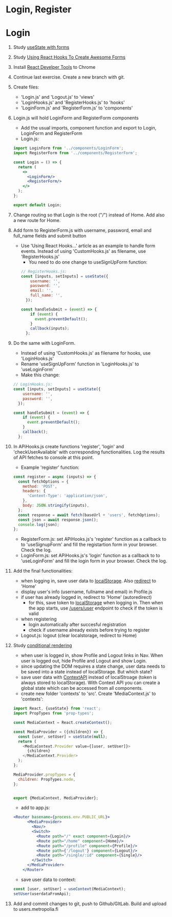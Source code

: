 # Login, Register

# Login

1. Study [useState with forms](https://www.youtube.com/watch?v=R7T5GQLxRD4)
1. Study [Using React Hooks To Create Awesome Forms](https://medium.com/@geeky_writer_/using-react-hooks-to-create-awesome-forms-6f846a4ce57)
1. Install [React Develper Tools](https://chrome.google.com/webstore/detail/react-developer-tools/fmkadmapgofadopljbjfkapdkoienihi) to Chrome
1. Continue last exercise. Create a new branch with git.
1. Create files:
    * 'Login.js' and 'Logout.js' to 'views' 
    * 'LoginHooks.js' and 'RegisterHooks.js' to 'hooks' 
    * 'LoginForm.js' and 'RegisterForm.js' to 'components'
1. Login.js will hold LoginForm and RegisterForm components
    * Add the usual imports, component function and export to Login, LoginForm and RegisterForm
    * Login.js:
    ```jsx harmony
    import LoginForm from '../components/LoginForm';
    import RegisterForm from '../components/RegisterForm';
    
    const Login = () => {
      return (
        <>
          <LoginForm/>
          <RegisterForm/>
        </>
      );
    };
    
    export default Login;
   ```
1. Change routing so that Login is the root ("/") instead of Home. Add also a new route for Home.
1. Add form to RegisterForm.js with username, password, email and full_name fields and submit button
    * Use 'Using React Hooks...' article as an example to handle form events. Instead of using 'CustomHooks.js' as filename, use 'RegisterHooks.js'
       * You need to do one change to useSignUpForm function:
        ```javascript
        // RegisterHooks.js:
        const [inputs, setInputs] = useState({
            username: '',
            password: '',
            email: '',
            full_name: '',
          });
        
        const handleSubmit = (event) => {
            if (event) {
              event.preventDefault();
            }
            callback(inputs);
          };
        ```
1. Do the same with LoginForm.
   * Instead of using 'CustomHooks.js' as filename for hooks, use 'LoginHooks.js'
   * Rename 'useSignUpForm' function in 'LoginHooks.js' to 'useLoginForm'
   * Make this change:
   ```javascript
   // LoginHooks.js:
   const [inputs, setInputs] = useState({
       username: '',
       password: '',
     });
   
   const handleSubmit = (event) => {
       if (event) {
         event.preventDefault();
       }
       callback();
     };
   ```
    
1. In APiHooks.js create functions 'register', 'login' and 'checkUserAvailable' with corresponding functionalities. Log the results of API fetches to console at this point.
    * Example 'register' function:
    ```javascript
    const register = async (inputs) => {
      const fetchOptions = {
        method: 'POST',
        headers: {
          'Content-Type': 'application/json',
        },
        body: JSON.stringify(inputs),
      };
      const response = await fetch(baseUrl + 'users', fetchOptions);
      const json = await response.json();
      console.log(json);
    };
    ```
    * RegisterForm.js: set APiHooks.js's 'register' function as a callback to to 'useSignupForm' and fill the registartion form in your browser. Check the log.
    * LoginForm.js: set APiHooks.js's 'login' function as a callback to to 'useLoginForm' and fill the login form in your browser. Check the log.
1. Add the final functionalities:
    * when logging in, save user data to [localStorage](https://developer.mozilla.org/en-US/docs/Web/API/Window/localStorage). Also [redirect](https://tylermcginnis.com/react-router-programmatically-navigate/) to 'Home'
    * display user's info (username, fullname and email) in Profile.js
    * if user has already logged in, redirect to 'Home' (autoredirect)
        * for this, save token to [localStorage](https://developer.mozilla.org/en-US/docs/Web/API/Window/localStorage) when logging in. Then when the app starts, use [/users/user](http://media.mw.metropolia.fi/wbma/docs/#api-User-GetCurrentUser) endpoint to check if the token is valid
    * when registering  
        * login automatically after succesful registration
        * check if username already exists before trying to register
    * Logout.js: logout (clear localstorage, redirect to Home)
1. Study [conditional rendering](https://reactjs.org/docs/conditional-rendering.html)
    * when user is logged in, show Profile and Logout links in Nav. When user is logged out, hide Profile and Logout and show Login.
    * since updating the DOM requires a state change, user data needs to be saved into a state instead of localStorage. But which state?
    * save user data with [ContextAPI](https://upmostly.com/tutorials/how-to-use-the-usecontext-hook-in-react) instead of localStroage (token is always stored to localStorage). With Context API you can create a global state which can be accessed from all components.
    * create new folder 'contexts' to 'src'. Create 'MediaContext.js' to 'contexts':
    ```javascript
    import React, {useState} from 'react';
    import PropTypes from 'prop-types';
    
    const MediaContext = React.createContext();
    
    const MediaProvider = ({children}) => {
      const [user, setUser] = useState(null);
      return (
        <MediaContext.Provider value={[user, setUser]}>
          {children}
        </MediaContext.Provider>
      );
    };
    
    MediaProvider.propTypes = {
      children: PropTypes.node,
    };
    
    
    export {MediaContext, MediaProvider};

    ```
    * add <MediaProvider> to app.js:
    ```jsx harmony
    <Router basename={process.env.PUBLIC_URL}>
          <MediaProvider>
            <Nav/>
            <Switch>
              <Route path="/" exact component={Login}/>
              <Route path="/home" component={Home}/>
              <Route path="/profile" component={Profile}/>
              <Route path={'/logout'} component={Logout}/>
              <Route path="/single/:id" component={Single}/>
            </Switch>
          </MediaProvider>
        </Router>
    ```
   * save user data to context:
   ```javascript
   const [user, setUser] = useContext(MediaContext);
   setUser(userdataFromApi); 
   ```
1. Add and commit changes to git, push to Github/GItLab. Build and upload to users.metropolia.fi
